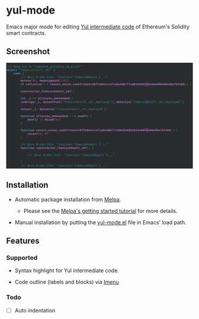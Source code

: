 # yul-mode

Emacs major mode for editing [Yul intermediate code](https://docs.soliditylang.org/en/latest/yul.html) of Ethereum's Solidity
smart contracts.

## Screenshot

![Screenshot](./assets/yul-mode.png "Screenshot")

## Installation

- Automatic package installation from [Melpa](https://melpa.org/).
  + Please see the [Melpa's getting started tutorial](https://melpa.org/#/getting-started) for more details.

- Manual installation by putting the [yul-mode.el](yul-mode.el) file in Emacs' load path.

## Features

### Supported

- Syntax highlight for Yul intermediate code.

- Code outline (labels and blocks) via [Imenu](https://www.gnu.org/software/emacs/manual/html_node/emacs/Imenu.html)

### Todo

- [ ] Auto indentation
